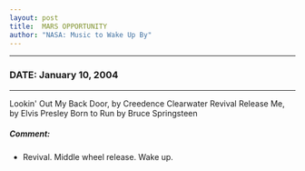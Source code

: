 ```yaml
---
layout: post
title:  MARS OPPORTUNITY
author: "NASA: Music to Wake Up By"
---
```


----
### DATE: January 10, 2004
----
Lookin' Out My Back Door, by Creedence Clearwater Revival
Release Me, by Elvis Presley
Born to Run by Bruce Springsteen

##### Comment:
* Revival.
Middle wheel release.
Wake up.
